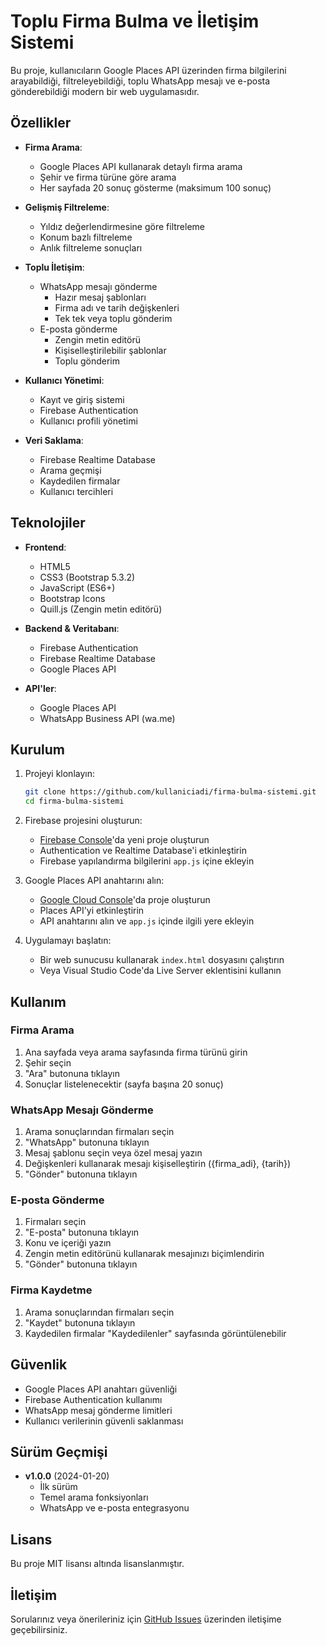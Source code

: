 # Toplu Firma Bulma ve İletişim Sistemi

Bu proje, kullanıcıların Google Places API üzerinden firma bilgilerini arayabildiği, filtreleyebildiği, toplu WhatsApp mesajı ve e-posta gönderebildiği modern bir web uygulamasıdır.

## Özellikler

- **Firma Arama**: 
  - Google Places API kullanarak detaylı firma arama
  - Şehir ve firma türüne göre arama
  - Her sayfada 20 sonuç gösterme (maksimum 100 sonuç)

- **Gelişmiş Filtreleme**: 
  - Yıldız değerlendirmesine göre filtreleme
  - Konum bazlı filtreleme
  - Anlık filtreleme sonuçları

- **Toplu İletişim**: 
  - WhatsApp mesajı gönderme
    - Hazır mesaj şablonları
    - Firma adı ve tarih değişkenleri
    - Tek tek veya toplu gönderim
  - E-posta gönderme
    - Zengin metin editörü
    - Kişiselleştirilebilir şablonlar
    - Toplu gönderim

- **Kullanıcı Yönetimi**:
  - Kayıt ve giriş sistemi
  - Firebase Authentication
  - Kullanıcı profili yönetimi

- **Veri Saklama**:
  - Firebase Realtime Database
  - Arama geçmişi
  - Kaydedilen firmalar
  - Kullanıcı tercihleri

## Teknolojiler

- **Frontend**:
  - HTML5
  - CSS3 (Bootstrap 5.3.2)
  - JavaScript (ES6+)
  - Bootstrap Icons
  - Quill.js (Zengin metin editörü)

- **Backend & Veritabanı**:
  - Firebase Authentication
  - Firebase Realtime Database
  - Google Places API

- **API'ler**:
  - Google Places API
  - WhatsApp Business API (wa.me)

## Kurulum

1. Projeyi klonlayın:
   ```bash
   git clone https://github.com/kullaniciadi/firma-bulma-sistemi.git
   cd firma-bulma-sistemi
   ```

2. Firebase projesini oluşturun:
   - [Firebase Console](https://console.firebase.google.com)'da yeni proje oluşturun
   - Authentication ve Realtime Database'i etkinleştirin
   - Firebase yapılandırma bilgilerini `app.js` içine ekleyin

3. Google Places API anahtarını alın:
   - [Google Cloud Console](https://console.cloud.google.com)'da proje oluşturun
   - Places API'yi etkinleştirin
   - API anahtarını alın ve `app.js` içinde ilgili yere ekleyin

4. Uygulamayı başlatın:
   - Bir web sunucusu kullanarak `index.html` dosyasını çalıştırın
   - Veya Visual Studio Code'da Live Server eklentisini kullanın

## Kullanım

### Firma Arama
1. Ana sayfada veya arama sayfasında firma türünü girin
2. Şehir seçin
3. "Ara" butonuna tıklayın
4. Sonuçlar listelenecektir (sayfa başına 20 sonuç)

### WhatsApp Mesajı Gönderme
1. Arama sonuçlarından firmaları seçin
2. "WhatsApp" butonuna tıklayın
3. Mesaj şablonu seçin veya özel mesaj yazın
4. Değişkenleri kullanarak mesajı kişiselleştirin ({firma_adi}, {tarih})
5. "Gönder" butonuna tıklayın

### E-posta Gönderme
1. Firmaları seçin
2. "E-posta" butonuna tıklayın
3. Konu ve içeriği yazın
4. Zengin metin editörünü kullanarak mesajınızı biçimlendirin
5. "Gönder" butonuna tıklayın

### Firma Kaydetme
1. Arama sonuçlarından firmaları seçin
2. "Kaydet" butonuna tıklayın
3. Kaydedilen firmalar "Kaydedilenler" sayfasında görüntülenebilir

## Güvenlik

- Google Places API anahtarı güvenliği
- Firebase Authentication kullanımı
- WhatsApp mesaj gönderme limitleri
- Kullanıcı verilerinin güvenli saklanması

## Sürüm Geçmişi

- **v1.0.0** (2024-01-20)
  - İlk sürüm
  - Temel arama fonksiyonları
  - WhatsApp ve e-posta entegrasyonu

## Lisans

Bu proje MIT lisansı altında lisanslanmıştır.

## İletişim

Sorularınız veya önerileriniz için [GitHub Issues](https://github.com/aligncturk/firma-bulma-sistemi/issues) üzerinden iletişime geçebilirsiniz. 